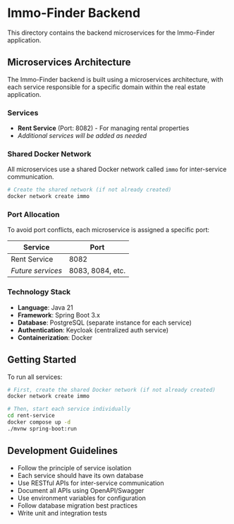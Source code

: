 # Immo-Finder Backend

This directory contains the backend microservices for the Immo-Finder application.

## Microservices Architecture

The Immo-Finder backend is built using a microservices architecture, with each service responsible for a specific domain within the real estate application.

### Services

- **Rent Service** (Port: 8082) - For managing rental properties
- *Additional services will be added as needed*

### Shared Docker Network

All microservices use a shared Docker network called `immo` for inter-service communication.

```bash
# Create the shared network (if not already created)
docker network create immo
```

### Port Allocation

To avoid port conflicts, each microservice is assigned a specific port:

| Service      | Port |
|--------------|------|
| Rent Service | 8082 |
| *Future services* | 8083, 8084, etc. |

### Technology Stack

- **Language**: Java 21
- **Framework**: Spring Boot 3.x
- **Database**: PostgreSQL (separate instance for each service)
- **Authentication**: Keycloak (centralized auth service)
- **Containerization**: Docker

## Getting Started

To run all services:

```bash
# First, create the shared Docker network (if not already created)
docker network create immo

# Then, start each service individually
cd rent-service
docker compose up -d
./mvnw spring-boot:run
```

## Development Guidelines

- Follow the principle of service isolation
- Each service should have its own database
- Use RESTful APIs for inter-service communication
- Document all APIs using OpenAPI/Swagger
- Use environment variables for configuration
- Follow database migration best practices
- Write unit and integration tests 